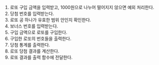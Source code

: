 1. 로또 구입 금액을 입력받고, 1000원으로 나누어 떨어지지 않으면 예외 처리한다.
2. 당첨 번호를 입력받는다.
3. 로또 공 하나가 유효한 범위 안인지 확인한다.
4. 보너스 번호를 입력받는다.
5. 구입 금액으로 로또를 구입한다.
6. 구입한 로또의 번호들을 출력한다.
7. 당첨 통계를 출력한다.
8. 로또 당첨 결과를 계산한다.
9. 로또 결과를 출력 함수에 전달한다.